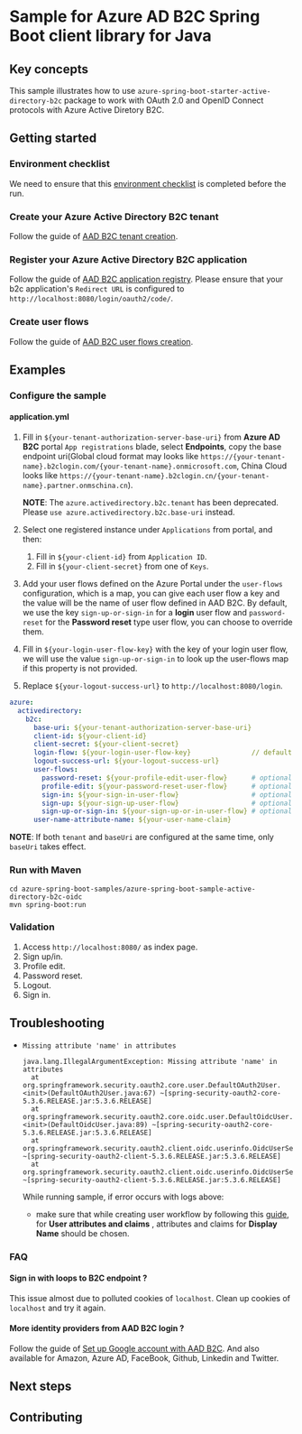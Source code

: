 # Sample for Azure AD B2C Spring Boot client library for Java

## Key concepts
This sample illustrates how to use `azure-spring-boot-starter-active-directory-b2c` package to work with OAuth 2.0 and OpenID Connect protocols with Azure Active Diretory B2C.

## Getting started

### Environment checklist
We need to ensure that this [environment checklist][ready-to-run-checklist] is completed before the run.

### Create your Azure Active Directory B2C tenant

Follow the guide of [AAD B2C tenant creation](https://docs.microsoft.com/azure/active-directory-b2c/tutorial-create-tenant).

### Register your Azure Active Directory B2C application

Follow the guide of [AAD B2C application registry](https://docs.microsoft.com/azure/active-directory-b2c/tutorial-register-applications).
Please ensure that your b2c application's `Redirect URL` is configured to `http://localhost:8080/login/oauth2/code/`.

### Create user flows

Follow the guide of [AAD B2C user flows creation](https://docs.microsoft.com/azure/active-directory-b2c/tutorial-create-user-flows).

## Examples
### Configure the sample

#### application.yml

1. Fill in `${your-tenant-authorization-server-base-uri}` from **Azure AD B2C** portal `App registrations` blade, select **Endpoints**, copy the base endpoint uri(Global cloud format may looks like
`https://{your-tenant-name}.b2clogin.com/{your-tenant-name}.onmicrosoft.com`, China Cloud looks like `https://{your-tenant-name}.b2clogin.cn/{your-tenant-name}.partner.onmschina.cn`). 

    **NOTE**: The `azure.activedirectory.b2c.tenant` has been deprecated. Please `use azure.activedirectory.b2c.base-uri` instead.

2. Select one registered instance under `Applications` from portal, and then:
    1. Fill in `${your-client-id}` from `Application ID`.
    2. Fill in `${your-client-secret}` from one of `Keys`.
3. Add your user flows defined on the Azure Portal under the `user-flows` configuration, which is a map, you can give each user flow a key and the value will be the name of user flow defined in AAD B2C. 
   By default, we use the key `sign-up-or-sign-in` for a **login** user flow and `password-reset` for the **Password reset** type user flow, you can choose to override them.
4. Fill in `${your-login-user-flow-key}` with the key of your login user flow, we will use the value `sign-up-or-sign-in` to look up the user-flows map if this property is not provided.   
5. Replace `${your-logout-success-url}` to `http://localhost:8080/login`.

```yaml
azure:
  activedirectory:
    b2c:
      base-uri: ${your-tenant-authorization-server-base-uri}
      client-id: ${your-client-id}
      client-secret: ${your-client-secret}
      login-flow: ${your-login-user-flow-key}               // default to sign-up-or-sign-in
      logout-success-url: ${your-logout-success-url}
      user-flows:
        password-reset: ${your-profile-edit-user-flow}      # optional
        profile-edit: ${your-password-reset-user-flow}      # optional
        sign-in: ${your-sign-in-user-flow}                  # optional
        sign-up: ${your-sign-up-user-flow}                  # optional
        sign-up-or-sign-in: ${your-sign-up-or-in-user-flow} # optional
      user-name-attribute-name: ${your-user-name-claim}
```

**NOTE**: If both `tenant` and `baseUri` are configured at the same time, only `baseUri` takes effect.

### Run with Maven
```
cd azure-spring-boot-samples/azure-spring-boot-sample-active-directory-b2c-oidc
mvn spring-boot:run
```

### Validation

1. Access `http://localhost:8080/` as index page.
2. Sign up/in.
3. Profile edit.
4. Password reset.
5. Logout.
6. Sign in.

## Troubleshooting
- `Missing attribute 'name' in attributes `

  ```
  java.lang.IllegalArgumentException: Missing attribute 'name' in attributes
  	at org.springframework.security.oauth2.core.user.DefaultOAuth2User.<init>(DefaultOAuth2User.java:67) ~[spring-security-oauth2-core-5.3.6.RELEASE.jar:5.3.6.RELEASE]
  	at org.springframework.security.oauth2.core.oidc.user.DefaultOidcUser.<init>(DefaultOidcUser.java:89) ~[spring-security-oauth2-core-5.3.6.RELEASE.jar:5.3.6.RELEASE]
  	at org.springframework.security.oauth2.client.oidc.userinfo.OidcUserService.loadUser(OidcUserService.java:144) ~[spring-security-oauth2-client-5.3.6.RELEASE.jar:5.3.6.RELEASE]
  	at org.springframework.security.oauth2.client.oidc.userinfo.OidcUserService.loadUser(OidcUserService.java:63) ~[spring-security-oauth2-client-5.3.6.RELEASE.jar:5.3.6.RELEASE]
  ```

  While running sample, if error occurs with logs above:

  - make sure that while creating user workflow by following this [guide](https://docs.microsoft.com/azure/active-directory-b2c/tutorial-create-user-flows), for **User attributes and claims** , attributes and claims for **Display Name** should be chosen.

### FAQ

#### Sign in with loops to B2C endpoint ?
This issue almost due to polluted cookies of `localhost`. Clean up cookies of `localhost` and try it again.

#### More identity providers from AAD B2C login ?
Follow the guide of [Set up Google account with AAD B2C](https://docs.microsoft.com/azure/active-directory-b2c/active-directory-b2c-setup-goog-app).
And also available for Amazon, Azure AD, FaceBook, Github, Linkedin and Twitter.

## Next steps
## Contributing
<!-- LINKS -->

[ready-to-run-checklist]: https://github.com/Azure/azure-sdk-for-java/blob/master/sdk/spring/azure-spring-boot-samples/README.md#ready-to-run-checklist
